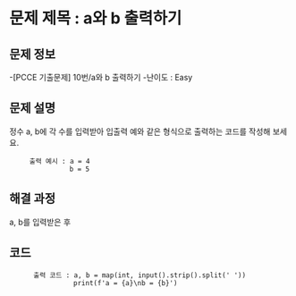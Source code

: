 # 문제 제목 : a와 b 출력하기

## 문제 정보
-[PCCE 기출문제] 10번/a와 b 출력하기
-난이도 : Easy

## 문제 설명
정수 a, b에 각 수를 입력받아 입출력 예와 같은 형식으로 출력하는 코드를 작성해 보세요.
         
         출력 예시 : a = 4
                   b = 5
               
## 해결 과정
a, b를 입력받은 후 

## 코드
          출력 코드 : a, b = map(int, input().strip().split(' '))
                    print(f'a = {a}\nb = {b}')
